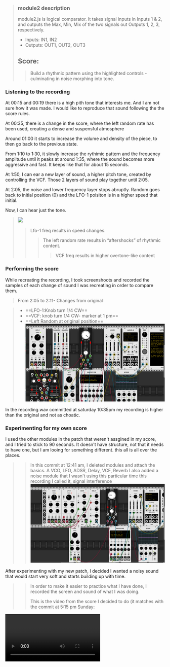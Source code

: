 > ### module2 description
> module2.js is logical comparator. It takes signal inputs in Inputs 1 & 2, and outputs the Max, Min, Mix of the two signals out Outputs 1, 2, 3, respectively. 
> 
> - Inputs: IN1, IN2
> - Outputs: OUT1, OUT2, OUT3
> 
> ## Score:
> 
> >Build a rhythmic pattern using the highlighted controls - culminating in noise morphing into tone.
>   

### Listening to the recording

At 00:15 and 00:19 there is a high pith tone that interests me. And I am not sure how it was made. I would like to reproduce that sound following the the score rules. 

At 00:35, there is a change in the score, where the left random rate has been used, creating a dense and suspensful atmosphere

Around 01:00 it starts to increase the volume and density of the piece, to then go back to the previous state.  
 
From 1:10 to 1:30, it slowly increase the rythimic pattern and the frequency amplitude until it  peaks at around 1:35, where the sound becomes more aggressive and fast. It keeps like that for about 15 seconds.  

At 1:50, I can ear a new layer of sound, a higher pitch tone, created by controlling the VCF. Those 2 layers of sound play together until 2:05.  

At 2:05, the noise and lower frequency layer stops abruptly. Random goes back to initial position (0) and the LFO-1 poisiton is in a higher speed that initial.
 
 Now, I can hear just the tone.


> <img src="https://i.imgur.com/PRBBGu9.png">
> 
> >Lfo-1 freq results in speed changes.<br/>
> > >The left random rate results in “aftershocks” of rhythmic content.<br/>
> > > >VCF freq results in higher overtone-like content  

### Performing the score	  
  While recreating the recording, I took screenshoots and recorded the samples of each change of sound I was recreating in order to compare them. 
  
  > From 2:05 to 2:11- Changes from original 
  
  >* ==LFO-1:Knob turn 1/4 CW==  
  >* ==VCF: knob turn 1/4 CW- marker at 1 pm==
  >* ==Left Random at original position==
  ![End of score](extensions/recording2.png "End_2:05-2:11")  
  
  In the recording.wav committed at saturday 10:35pm my recording is higher than the original and not as choatic. 
  
### Experimenting for my own score

I used the other modules in the patch that weren't assgined in my score, and I tried to stick to 90 seconds. It doesn't have structure, not that it needs to have one, but I am looing for something different. this all is all over the places. 

>> In this commit at 12:41 am, I deleted modules and attach the basics. A VCO, LFO, ADSR, Delay, VCF, Reverb
>> I also added a noise module that I wasn't using this particular time
>> this recording I called it, signal interference
>>  ![Commit 12:45](extensions/commit12-45.png "Commit 12:45")  
>> 

After experimenting with my new patch, I decided I wanted a noisy sound that would start very soft and starts building up with time.  
>> In order to make it easier to practice what I have done, I recorded the screen and sound of what I was doing.  
>>  
>> This is the video from the score I decided to do (it matches with the commit at 5:15 pm Sunday:
>> 
![test video](extensions/recording4-005.mov "test video") 